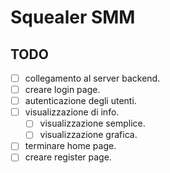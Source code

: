 # Squealer SMM

## TODO
- [ ] collegamento al server backend.
- [ ] creare login page.
- [ ] autenticazione degli utenti.
- [ ] visualizzazione di info.
  - [ ] visualizzazione semplice.
  - [ ] visualizzazione grafica.
- [ ] terminare home page.
- [ ] creare register page.
